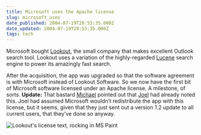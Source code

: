 ```yaml
---
title: Microsoft uses the Apache license
slug: microsoft_uses
date_published: 2004-07-19T20:53:35.000Z
date_updated: 2004-07-19T20:53:35.000Z
tags: tech
---
```


Microsoft bought [Lookout](http://www.lookoutsoft.com/Lookout/), the small company that makes excellent Outlook search tool. Lookout uses a variation of the highly-regarded [Lucene](http://jakarta.apache.org/lucene/docs/index.html) search engine to power its amazingly fast search.

After the acquisition, the app was upgraded so that the software agreement is with Microsoft instead of Lookout Software. So we now have the first bit of Microsoft software licensed under an Apache license. A milestone, of sorts.
**Update:** That bastard [Michael](http://www.sippey.com) pointed out that [Joel](http://www.joelonsoftware.com/items/2004/07/19.html) had already noted this. Joel had assumed Microsoft wouldn’t redistribute the app with this license, but it seems, given that they just sent out a version 1.2 update to all current users, that they’ve done so anyway.

![Lookout's license text, rocking in MS Paint](http://www.dashes.com/anil/stuff/lookout.png)
